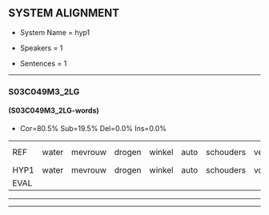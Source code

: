 
## SYSTEM ALIGNMENT

- System Name = hyp1

- Speakers = 1

- Sentences = 1

---

### S03C049M3_2LG

#### (S03C049M3_2LG-words)

- Cor=80.5%	Sub=19.5%	Del=0.0%	Ins=0.0%

|  |  |  |  |  |  |  |  |  |  |  |  |  |  |  |  |  |  |  |  |  |  |  |  |  |  |  |  |  |  |  |  |  |  |  |  |  |  |  |  |  |  |
|:--- |:---:|:---:|:---:|:---:|:---:|:---:|:---:|:---:|:---:|:---:|:---:|:---:|:---:|:---:|:---:|:---:|:---:|:---:|:---:|:---:|:---:|:---:|:---:|:---:|:---:|:---:|:---:|:---:|:---:|:---:|:---:|:---:|:---:|:---:|:---:|:---:|:---:|:---:|:---:|:---:|:---:|
| REF | water | mevrouw | drogen | winkel | auto | schouders | verhaal | koning | moeilijk | speelplaats | drinken | hoofdpijn | regen | vliegtuig | stoppen | opnieuw | gooien | sneeuwen | moeder | liedje | potlood | fietsbel | vinger | dichtbij | *(meisjes) | meisje | chauffeur | muziek | waarom | scheuren | lawaai | zwemmen | vuurwerk | appel | cola | kussen | eerste | circus | kleuren | voetbal | vlinder |
| HYP1 | water | mevrouw | drogen | winkel | auto | schouders | vooraal | koning | moeilijk | speelplaats | drinken | hoofdpijn | regen | vliegdag | stoppen | opnieuw | gooien | sneeuwen | moeder | lietje | potloot | fietsbel | vinger | dichtbij | meisjes | meisjes | chauffeur | muziek | waarom | scheuren | lawaai | zwemmen | vuurwerk | appel | ola | kussen | eerste | circus | kleuren | voetbal | vrienden |
| EVAL |  |  |  |  |  |  | S |  |  |  |  |  |  | S |  |  |  |  |  | S | S |  |  |  | S | S |  |  |  |  |  |  |  |  | S |  |  |  |  |  | S |
---

---

